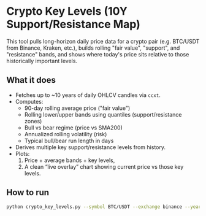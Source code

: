 # Crypto Key Levels (10Y Support/Resistance Map)

This tool pulls long-horizon daily price data for a crypto pair (e.g. BTC/USDT from Binance, Kraken, etc.), builds rolling "fair value", "support", and "resistance" bands, and shows where today's price sits relative to those historically important levels.

## What it does
- Fetches up to ~10 years of daily OHLCV candles via `ccxt`.
- Computes:
  - 90-day rolling average price ("fair value")
  - Rolling lower/upper bands using quantiles (support/resistance zones)
  - Bull vs bear regime (price vs SMA200)
  - Annualized rolling volatility (risk)
  - Typical bull/bear run length in days
- Derives multiple key support/resistance levels from history.
- Plots:
  1. Price + average bands + key levels,
  2. A clean “live overlay” chart showing current price vs those key levels.

## How to run
```bash
python crypto_key_levels.py --symbol BTC/USDT --exchange binance --years 5
